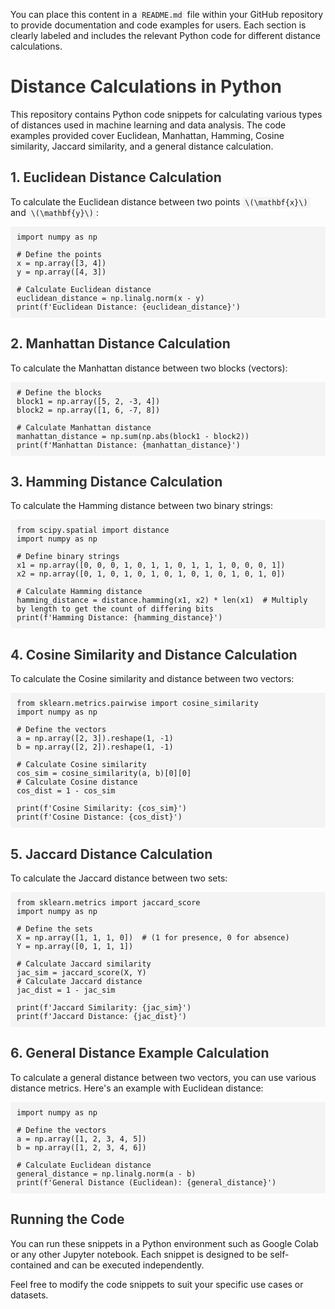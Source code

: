 
You can place this content in a `README.md` file within your GitHub repository to provide documentation and code examples for users. Each section is clearly labeled and includes the relevant Python code for different distance calculations.
<!DOCTYPE html>
<html>
<head>
    <style>
        h1, h2, h3 {
            color: #333;
        }
        code {
            background-color: #f4f4f4;
            padding: 2px 4px;
            border-radius: 3px;
        }
        pre {
            background-color: #f4f4f4;
            padding: 10px;
            border-radius: 3px;
            overflow-x: auto;
        }
    </style>
</head>
<body>

<h1>Distance Calculations in Python</h1>

<p>This repository contains Python code snippets for calculating various types of distances used in machine learning and data analysis. The code examples provided cover Euclidean, Manhattan, Hamming, Cosine similarity, Jaccard similarity, and a general distance calculation.</p>

<h2>1. Euclidean Distance Calculation</h2>

<p>To calculate the Euclidean distance between two points <code>\(\mathbf{x}\)</code> and <code>\(\mathbf{y}\)</code>:</p>

<pre><code>import numpy as np

# Define the points
x = np.array([3, 4])
y = np.array([4, 3])

# Calculate Euclidean distance
euclidean_distance = np.linalg.norm(x - y)
print(f'Euclidean Distance: {euclidean_distance}')
</code></pre>

<h2>2. Manhattan Distance Calculation</h2>

<p>To calculate the Manhattan distance between two blocks (vectors):</p>

<pre><code># Define the blocks
block1 = np.array([5, 2, -3, 4])
block2 = np.array([1, 6, -7, 8])

# Calculate Manhattan distance
manhattan_distance = np.sum(np.abs(block1 - block2))
print(f'Manhattan Distance: {manhattan_distance}')
</code></pre>

<h2>3. Hamming Distance Calculation</h2>

<p>To calculate the Hamming distance between two binary strings:</p>

<pre><code>from scipy.spatial import distance
import numpy as np

# Define binary strings
x1 = np.array([0, 0, 0, 1, 0, 1, 1, 0, 1, 1, 1, 0, 0, 0, 1])
x2 = np.array([0, 1, 0, 1, 0, 1, 0, 1, 0, 1, 0, 1, 0, 1, 0])

# Calculate Hamming distance
hamming_distance = distance.hamming(x1, x2) * len(x1)  # Multiply by length to get the count of differing bits
print(f'Hamming Distance: {hamming_distance}')
</code></pre>

<h2>4. Cosine Similarity and Distance Calculation</h2>

<p>To calculate the Cosine similarity and distance between two vectors:</p>

<pre><code>from sklearn.metrics.pairwise import cosine_similarity
import numpy as np

# Define the vectors
a = np.array([2, 3]).reshape(1, -1)
b = np.array([2, 2]).reshape(1, -1)

# Calculate Cosine similarity
cos_sim = cosine_similarity(a, b)[0][0]
# Calculate Cosine distance
cos_dist = 1 - cos_sim

print(f'Cosine Similarity: {cos_sim}')
print(f'Cosine Distance: {cos_dist}')
</code></pre>

<h2>5. Jaccard Distance Calculation</h2>

<p>To calculate the Jaccard distance between two sets:</p>

<pre><code>from sklearn.metrics import jaccard_score
import numpy as np

# Define the sets
X = np.array([1, 1, 1, 0])  # (1 for presence, 0 for absence)
Y = np.array([0, 1, 1, 1])

# Calculate Jaccard similarity
jac_sim = jaccard_score(X, Y)
# Calculate Jaccard distance
jac_dist = 1 - jac_sim

print(f'Jaccard Similarity: {jac_sim}')
print(f'Jaccard Distance: {jac_dist}')
</code></pre>

<h2>6. General Distance Example Calculation</h2>

<p>To calculate a general distance between two vectors, you can use various distance metrics. Here's an example with Euclidean distance:</p>

<pre><code>import numpy as np

# Define the vectors
a = np.array([1, 2, 3, 4, 5])
b = np.array([1, 2, 3, 4, 6])

# Calculate Euclidean distance
general_distance = np.linalg.norm(a - b)
print(f'General Distance (Euclidean): {general_distance}')
</code></pre>

<h2>Running the Code</h2>

<p>You can run these snippets in a Python environment such as Google Colab or any other Jupyter notebook. Each snippet is designed to be self-contained and can be executed independently.</p>

<p>Feel free to modify the code snippets to suit your specific use cases or datasets.</p>

</body>
</html>
